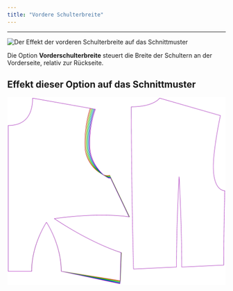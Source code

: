 ```yaml
---
title: "Vordere Schulterbreite"
---
```


---

![Der Effekt der vorderen Schulterbreite auf das Schnittmuster](sample.png)

Die Option **Vorderschulterbreite** steuert die Breite der Schultern an der Vorderseite, relativ zur Rückseite.

## Effekt dieser Option auf das Schnittmuster

![Dieses Bild zeigt den Effekt dieser Option, indem es mehrere Varianten überlagert, die einen anderen Wert für diese Option haben](bella_frontshoulderwidth_sample.svg "Effekt dieser Option auf das Schnittmuster")
